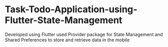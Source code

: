 # Task-Todo-Application-using-Flutter-State-Management
Developed using Flutter used Provider package for State Management and Shared Preferences to store and retrieve data in the mobile
